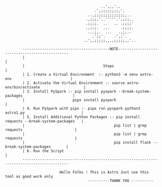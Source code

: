                                                 ..',,,'..            
                                             .',;;;;;;;;,'.          
                                          ..,;;;;;;;;;;;;;;,..       
                                         .,;;;,'..'''''.',;;;,.      
                                         .;;;;.  ..   .. .;;;;'      
                                         .,;;;.  ...     .;;;;.      
                                          ..,;,.  ...   .,;,..       
                                            .';;'.    .',;'.         
                                        ..',,;;;;;,,,,;;;;;,,'..     

            ----------------------------------------NOTE-----------------------------------------------
            |                                                                                         |
            |                                    Steps                                                |
            | 1. Create a Virtual Environment  :- python3 -m venv astro-env                           |
            | 2. Activate the Virtual Environment :- source astro-env/bin/activate                    |
            | 3. Install PySpark :- pip install pyspark --break-system-packages                       |
            |                      pipx install pyspark                                               |
            | 4. Run PySpark with pipx :- pipx run pyspark python3 astro1.py                          |
            | 5. Install Additional Python Packages :- pip install requests --break-system-packages   |
            |                                         pip list | grep requests                        |
            |                                         pip list | grep requests                        |
            |                                         pip install flask --break-system-packages       |
            | 6. Run the Script                                                                       |
            -------------------------------------------------------------------------------------------
            
                             Hello Folks ! This is Astro Just use this tool as good work only 
                                          ----------THANK YOU ----------
